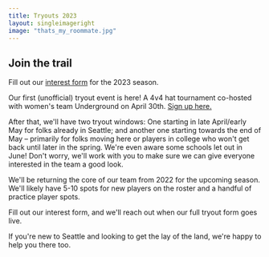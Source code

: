 ```yaml
---
title: Tryouts 2023
layout: singleimageright
image: "thats_my_roommate.jpg"
---
```


## Join the trail

Fill out our [interest form](https://forms.gle/mXe2dbm9eD8o33kL7) for the 2023 season.


Our first (unofficial) tryout event is here! A 4v4 hat tournament co-hosted
with women's team Underground on April 30th. [Sign up here.](http://bit.ly/4v4april30)

After that, we'll have two tryout windows:
One starting in late April/early May for folks already in Seattle;
and another one starting towards the end of May – primarily for folks
moving here or players in college who won't get back until later in the spring.
We're even aware some schools let out in June! Don't worry, we'll work with you
to make sure we can give everyone interested in the team a good look.

We'll be returning the core of our team from 2022 for the upcoming season.
We'll likely have 5-10 spots for new players on the roster and a handful of
practice player spots.

Fill out our interest form, and we'll reach out when our full tryout form
goes live.

If you're new to Seattle and looking to get the lay of the land, we're happy
to help you there too.